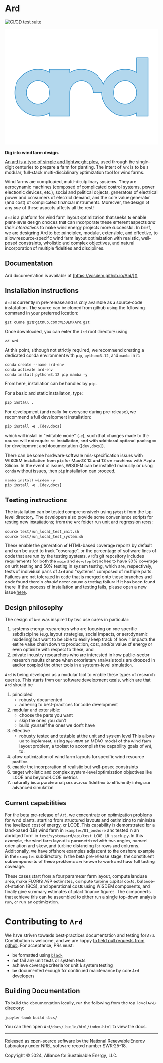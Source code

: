 
# Ard

[![CI/CD test suite](https://github.com/WISDEM/Ard/actions/workflows/python-tests-consolidated.yaml/badge.svg?branch=develop)](https://github.com/WISDEM/Ard/actions/workflows/python-tests-consolidated.yaml)

![Ard logo](assets/logomaker/logo.png)

**Dig into wind farm design.**

<!-- The (aspirationally) foolproof tool for preparing wind farm layouts. -->

[An ard is a type of simple and lightweight plow](https://en.wikipedia.org/wiki/Ard_\(plough\)), used through the single-digit centuries to prepare a farm for planting.
The intent of `Ard` is to be a modular, full-stack multi-disciplinary optimization tool for wind farms.

Wind farms are complicated, multi-disciplinary systems.
They are aerodynamic machines (composed of complicated control systems, power electronic devices, etc.), social and political objects, generators of electrical power and consumers of electricl demand, and the core value generator (and cost) of complicated financial instruments.
Moreover, the design of any *one* of these aspects affects all the rest!

`Ard` is a platform for wind farm layout optimization that seeks to enable plant-level design choices that can incorporate these different aspects _and their interactions_ to make wind energy projects more successful.
In brief, we are designing Ard to be: principled, modular, extensible, and effective, to allow resource-specific wind farm layout optimization with realistic, well-posed constraints, wholistic and complex objectives, and natural incorporation of multiple fidelities and disciplines.

## Documentation
Ard documentation is available at [https://wisdem.github.io/Ard/]()

## Installation instructions

<!-- `Ard` can be installed locally from the source code with `pip` or through a package manager from PyPI with `pip` or conda-forge with `conda`. -->
<!-- For Windows systems, `conda` is required due to constraints in the WISDEM installation system. -->
<!-- For macOS and Linux, any option is available. -->
`Ard` is currently in pre-release and is only available as a source-code installation.
The source can be cloned from github using the following command in your preferred location:
```shell
git clone git@github.com:WISDEM/Ard.git
```
Once downloaded, you can enter the `Ard` root directory using
```shell
cd Ard
```

At this point, although not strictly required, we recommend creating a dedicated conda environment with `pip`, `python=3.12`, and `mamba` in it:
```shell
conda create --name ard-env
conda activate ard-env
conda install python=3.12 pip mamba -y
```

From here, installation can be handled by `pip`.

For a basic and static installation, type:
```shell
pip install .
```
For development (and really for everyone during pre-release), we recommend a full development installation:
```shell
pip install -e .[dev,docs]
```
which will install in "editable mode" (`-e`), such that changes made to the source will not require re-installation, and with additional optional packages for development and documentation (`[dev,docs]`).

There can be some hardware-software mis-specification issues with WISDEM installation from `pip` for MacOS 12 and 13 on machines with Apple Silicon.
In the event of issues, WISDEM can be installed manually or using `conda` without issues, then `pip` installation can proceed.

```shell
mamba install wisdem -y
pip install -e .[dev,docs]
```

## Testing instructions

The installation can be tested comprehensively using `pytest` from the top-level directory.
The developers also provide some convenience scripts for testing new installations; from the `Ard` folder run unit and regression tests:
```shell
source test/run_local_test_unit.sh
source test/run_local_test_system.sh
```
These enable the generation of HTML-based coverage reports by default and can be used to track "coverage", or the percentage of software lines of code that are run by the testing systems.
`Ard`'s git repository includes requirements for both the `main` and `develop` branches to have 80% coverage on unit testing and 50% testing in system testing, which are, respectively, tests of individual parts of `Ard` and "systems" composed of multiple parts.
Failures are not tolerated in code that is merged onto these branches and code found therein *should* never cause a testing failure if it has been found there.
If the process of installation and testing fails, please open a new issue [here](https://github.com/WISDEM/Ard/issues).

## Design philosophy

The design of `Ard` was inspired by two use cases in particular:
1) systems energy researchers who are focusing on one specific subdiscipline (e.g. layout strategies, social impacts, or aerodynamic modeling) but want to be able to easily keep track of how it impacts the entire value chain down to production, cost, and/or value of energy or even optimize with respect to these, and
2) private industry researchers who are interested in how public-sector research results change when proprietary analysis tools are dropped in and/or coupled the other tools in a systems-level simulation.

`Ard` is being developed as a modular tool to enable these types of research queries.
This starts from our software development goals, which are that `Ard` should be:
1) principled:
   - robustly documented
   - adhering to best-practices for code development
2) modular and extensible:
   - choose the parts you want
   - skip the ones you don't
   - build yourself the ones we don't have
3) effective
    - robustly tested and testable at the unit and system level
This allows us to implement, using `OpenMDAO` an MDAO model of the wind farm layout problem, a toolset to accomplish the capability goals of `Ard`, to:
1) allow optimization of wind farm layouts for specific wind resource profiles
2) enable the incorporation of realistic but well-posed constraints
3) target wholistic and complex system-level optimization objectives like LCOE and beyond-LCOE metrics
4) naturally incorporate analyses across fidelities to efficiently integrate advanced simulation

## Current capabilities

For the beta pre-release of `Ard`, we concentrate on optimization problems for wind plants, starting from structured layouts and optimizing to minimize the levelized cost of energy, or LCOE.
This capability is demonstrated for a land-based (LB) wind farm in `examples/01_onshore` and tested in an abridged form in `test/system/ard/api/test_LCOE_LB_stack.py`.
In this example, the wind farm layout is parametrized with two angles, named orientation and skew, and turbine distancing for rows and columns.
Additionally, we have offshore examples adjascent to the onshore example in the `examples` subdirectory.
In the beta pre-release stage, the constituent subcomponents of these problems are known to work and have full testing coverage.

These cases start from a four parameter farm layout, compute landuse area, make FLORIS AEP estimates, compute turbine capital costs, balance-of-station (BOS), and operational costs using WISDEM components, and finally give summary estimates of plant finance figures.
The components that achieve this can be assembled to either run a single top-down analysis run, or run an optimization.

# Contributing to `Ard`

We have striven towards best-practices documentation and testing for `Ard`.
Contribution is welcome, and we are happy [to field pull requests from github](https://github.com/WISDEM/Ard/pulls).
For acceptance, PRs must:
- be formatted using [`black`](https://github.com/psf/black)
- not fail any unit tests or system tests
- achieve coverage criteria for unit & system testing
- be documented enough for continued maintenance by core `Ard` developers

## Building Documentation

To build the documentation locally, run the following from the top-level `Ard/` directory:
```shell
jupyter-book build docs/
```
You can then open `Ard/docs/_build/html/index.html` to view the docs.

---

Released as open-source software by the National Renewable Energy Laboratory under NREL software record number SWR-25-18.

Copyright &copy; 2024, Alliance for Sustainable Energy, LLC.
